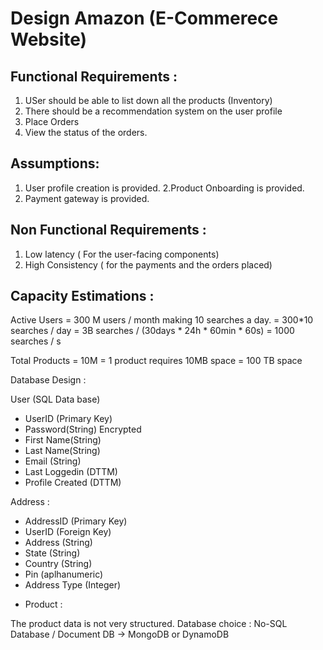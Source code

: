 # Design Amazon (E-Commerece Website)

## Functional Requirements :

1. USer should be able to list down all the products (Inventory)
2. There should be a recommendation system on the user profile
3. Place Orders 
4. View the status of the orders.

## Assumptions:

1. User profile creation is provided.
2.Product Onboarding is provided.
3. Payment gateway is provided.

## Non Functional Requirements :

1. Low latency ( For the user-facing components)
2. High Consistency ( for the payments and the orders placed)

## Capacity Estimations : 

Active Users  = 300 M users / month making 10 searches a day.
              = 300*10 searches / day 
              = 3B searches / (30days * 24h * 60min * 60s)
              = 1000 searches / s

Total Products = 10M
               = 1 product requires 10MB space
               = 100 TB space

Database Design : 

User (SQL Data base)

- UserID (Primary Key)
- Password(String) Encrypted
- First Name(String)
- Last Name(String)
- Email (String)
- Last Loggedin (DTTM)
- Profile Created (DTTM)


Address :

- AddressID (Primary Key)
- UserID (Foreign Key)
- Address (String)
- State (String)
- Country (String)
- Pin (aplhanumeric)
- Address Type (Integer)


* Product : 

The product data is not very structured. 
Database choice : No-SQL Database / Document DB  -> MongoDB or DynamoDB

